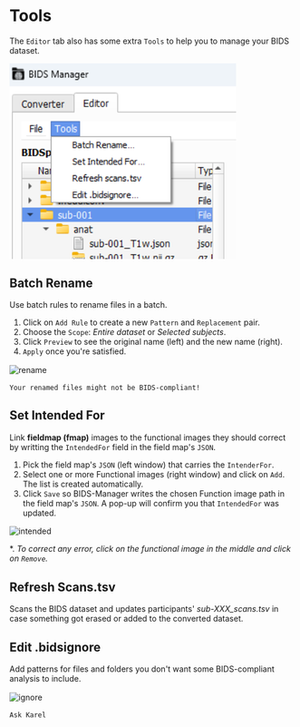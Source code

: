 # Tools
The `Editor` tab also has some extra `Tools` to help you to manage your BIDS dataset.

<img src="../static/tools/0_tab.png" alt="tab" width="400px" align="center">


## Batch Rename
Use batch rules to rename files in a batch.
1. Click on `Add Rule` to create a new `Pattern` and `Replacement` pair.
2. Choose the `Scope`: _Entire dataset_ or _Selected subjects_.
3. Click `Preview` to see the original name (left) and the new name (right).
4. `Apply` once you're satisfied.

<img src="../static/tools/01_batch_rename.png" alt="rename" width="500px" align="center">

```{warning} 
Your renamed files might not be BIDS-compliant!
```

## Set Intended For
Link **fieldmap (fmap)** images to the functional images they should correct by writting the `IntendedFor` field in the field map's `JSON`.
1. Pick the field map's `JSON` (left window) that carries the `IntenderFor`. 
2. Select one or more Functional images (right window) and click on `Add`. The list is created automatically.
3. Click `Save` so BIDS-Manager writes the chosen Function image path in the field map's `JSON`. A pop-up will confirm you that `IntendedFor` was updated.


<img src="../static/tools/02_intended_for.png" alt="intended" width="500px" align="center">
   
*. _To correct any error, click on the functional image in the middle and click on `Remove`._

## Refresh Scans.tsv
Scans the BIDS dataset and updates participants' _sub-XXX_scans.tsv_ in case something got erased or added to the converted dataset.

## Edit .bidsignore
Add patterns for files and folders you don't want some BIDS-compliant analysis to include.

<img src="../static/tools/04_ignore.png" alt="ignore" width="500px" align="center">

```{warning} 
Ask Karel
```

